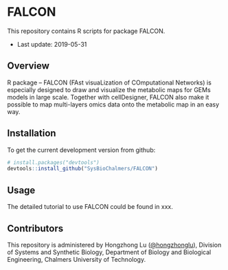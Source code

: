 # FALCON
This repository contains R scripts for package FALCON.
* Last update: 2019-05-31

## Overview
R package – FALCON (FAst visuaLization of COmputational Networks) is especially designed to draw and visualize the metabolic maps for GEMs models in large scale. Together with cellDesigner, FALCON also make it possible to map multi-layers omics data onto the metabolic map in an easy way.


## Installation

To get the current development version from github:

```R
# install.packages("devtools")
devtools::install_github("SysBioChalmers/FALCON")
```


## Usage

The detailed tutorial to use FALCON could be found in xxx.


## Contributors

This repository is administered by Hongzhong Lu ([@hongzhonglu](https://github.com/hongzhonglu)), Division of Systems and Synthetic Biology, Department of Biology and Biological Engineering, Chalmers University of Technology.
